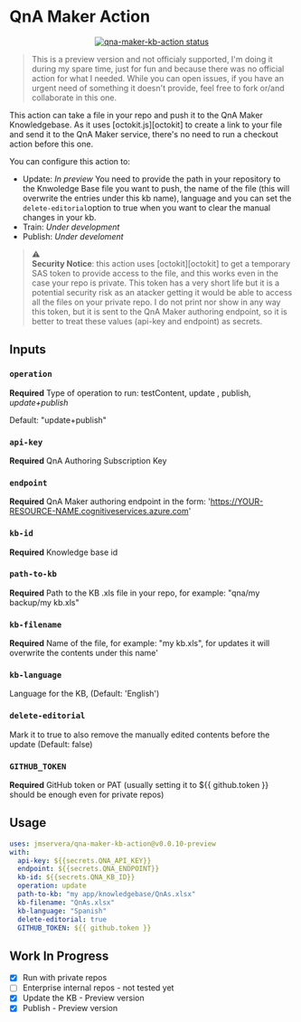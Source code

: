 # QnA Maker Action

<p align="center">
  <a href="https://github.com/jmservera/qna-maker-kb-action/actions"><img alt="qna-maker-kb-action status" src="https://github.com/jmservera/qna-maker-kb-action/workflows/units-test/badge.svg"></a>
</p>


> This is a preview version and not officialy supported, I'm doing it during my spare time, just for fun and because there was no official action for what I needed. While you can open issues, if you have an urgent need of something it doesn't provide, feel free to fork or/and collaborate in this one.

This action can take a file in your repo and push it to the QnA Maker Knowledgebase. As it uses [octokit.js][octokit] to create a link to your file and send it to the QnA Maker service, there's no need to run a checkout action before this one.

You can configure this action to:

* Update: *In preview* You need to provide the path in your repository to the Knwoledge Base file you want to push, the name of the file (this will overwrite the entries under this kb name), language and you can set the `delete-editorial`option to true when you want to clear the manual changes in your kb.
* Train: *Under development*
* Publish: *Under develoment*

> :warning: <br> **Security Notice**: this action uses [octokit][octokit] to get a temporary SAS token to provide access to the file, and this works even in the case your repo is private. This token has a very short life but it is a potential security risk as an atacker getting it would be able to access all the files on your private repo. I do not print nor show in any way this token, but it is sent to the QnA Maker authoring endpoint, so it is better to treat these values (api-key and endpoint) as secrets.

## Inputs

### `operation`

**Required** Type of operation to run: testContent, update , publish, *update+publish*

Default: "update+publish"

### `api-key`

**Required** QnA Authoring Subscription Key

### `endpoint`

**Required** QnA Maker authoring endpoint in the form: 'https://YOUR-RESOURCE-NAME.cognitiveservices.azure.com'

### `kb-id`

**Required** Knowledge base id

### `path-to-kb`

**Required** Path to the KB .xls file in your repo, for example: "qna/my backup/my kb.xls"

### `kb-filename`

**Required** Name of the file, for example: "my kb.xls", for updates it will overwrite the contents under this name'

### `kb-language`

Language for the KB, (Default: 'English')

### `delete-editorial`

Mark it to true to also remove the manually edited contents before the update (Default: false)

### `GITHUB_TOKEN`

**Required** GitHub token or PAT (usually setting it to ${{ github.token }} should be enough even for private repos)

## Usage

```yaml
uses: jmservera/qna-maker-kb-action@v0.0.10-preview
with:
  api-key: ${{secrets.QNA_API_KEY}}
  endpoint: ${{secrets.QNA_ENDPOINT}}
  kb-id: ${{secrets.QNA_KB_ID}}
  operation: update
  path-to-kb: "my app/knowledgebase/QnAs.xlsx"
  kb-filename: "QnAs.xlsx"
  kb-language: "Spanish"
  delete-editorial: true
  GITHUB_TOKEN: ${{ github.token }}
```

## Work In Progress

 - [x] Run with private repos
 - [ ] Enterprise internal repos - not tested yet
 - [x] Update the KB - Preview version 
 - [x] Publish - Preview version
